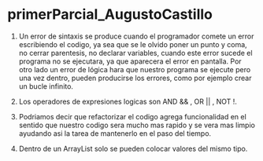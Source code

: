 # primerParcial_AugustoCastillo

1. Un error de sintaxis se produce cuando el programador comete un error escribiendo el
codigo, ya sea que se le olvido poner un punto y coma, no cerrar parentesis, no declarar
variables, cuando este error sucede el programa no se ejecutara, ya que aparecera el error
en pantalla. Por otro lado un error de lógica hara que nuestro programa se ejecute pero
una vez dentro, pueden producirse los errores, como por ejemplo crear un bucle infinito.

2. Los operadores de expresiones logicas son AND && , OR || , NOT !.

3. Podriamos decir que refactorizar el codigo agrega funcionalidad en el sentido que 
nuestro codigo sera mucho mas rapido y se vera mas limpio ayudando asi la tarea de 
mantenerlo en el paso del tiempo.

4. Dentro de un ArrayList solo se pueden colocar valores del mismo tipo. 
